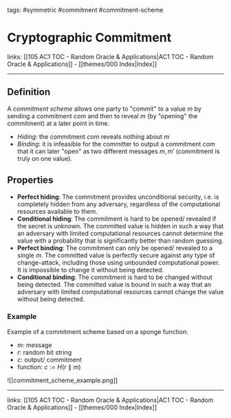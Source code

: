 tags: #symmetric #commitment #commitment-scheme

# Cryptographic Commitment

links:  [[105 AC1 TOC - Random Oracle & Applications|AC1 TOC - Random Oracle & Applications]] - [[themes/000 Index|Index]]

---

## Definition

A *commitment scheme* allows one party to "commit" to a value $m$ by sending a commitment $com$ and then to reveal $m$ (by "opening" the commitment) at a later point in time.

- *Hiding*: the commitment $com$ reveals nothing about $m$
- *Binding*: it is infeasible for the committer to output a commitment $com$ that it can later "open" as two different messages $m, m'$ (commitment is truly on one value).

## Properties

- **Perfect hiding**: The commitment provides unconditional security, i.e. is completely hidden from any adversary, regardless of the computational resources available to them.
- **Conditional hiding**: The commitment is hard to be opened/ revealed if the secret is unknown. The committed value is hidden in such a way that an adversary with limited computational resources cannot determine the value with a probability that is significantly better than random guessing.
- **Perfect binding**: The commitment can only be opened/ revealed to a single $m$. The committed value is perfectly secure against any type of change-attack, including those using unbounded computational power. It is impossible to change it without being detected.
- **Conditional binding**: The commitment is hard to be changed without being detected. The committed value is bound in such a way that an adversary with limited computational resources cannot change the value without being detected.

### Example

Example of a commitment scheme based on a sponge function:

- $m$: message
- $r$: random bit string
- $c$: output/ commitment
- function: $c := H(r \parallel m)$

![[commitment_scheme_example.png]]

---
links:  [[105 AC1 TOC - Random Oracle & Applications|AC1 TOC - Random Oracle & Applications]] - [[themes/000 Index|Index]]